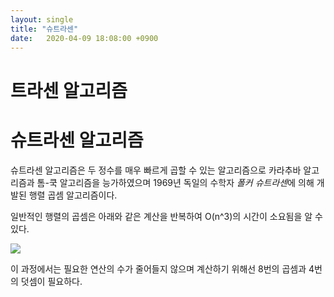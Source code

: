 ```yaml
---
layout: single
title: "슈트라센"
date:	2020-04-09 18:08:00 +0900
---
```


# 트라센 알고리즘

# 슈트라센 알고리즘

슈트라센 알고리즘은 두 정수를 매우 빠르게 곱할 수 있는 알고리즘으로 카라추바 알고리즘과 톰-쿡 알고리즘을 능가하였으며 1969년 독일의 수학자 *폴커 슈트라센*에 의해 개발된 행렬 곱셈 알고리즘이다. 

일반적인 행렬의 곱셈은 아래와 같은 계산을 반복하여 O(n^3)의 시간이 소요됨을 알 수 있다.



![](C:\Users\moon\Desktop\O(n^3).PNG)





이 과정에서는 필요한 연산의 수가 줄어들지 않으며 계산하기 위해선 8번의 곱셈과 4번의 덧셈이 필요하다.